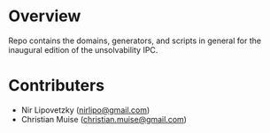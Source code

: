 
Overview
========
Repo contains the domains, generators, and scripts in general for the inaugural edition of the unsolvability IPC.

Contributers
=============
* Nir Lipovetzky (nirlipo@gmail.com)
* Christian Muise (christian.muise@gmail.com)
